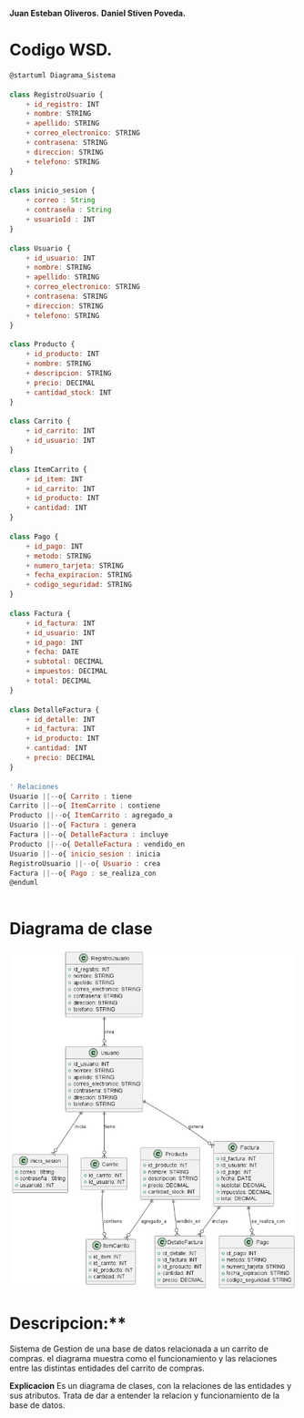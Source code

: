 **Juan Esteban Oliveros.**
**Daniel Stiven Poveda.**
# Codigo WSD.
```js
@startuml Diagrama_Sistema

class RegistroUsuario {
    + id_registro: INT 
    + nombre: STRING 
    + apellido: STRING 
    + correo_electronico: STRING 
    + contrasena: STRING
    + direccion: STRING
    + telefono: STRING
}

class inicio_sesion {
    + correo : String 
    + contraseña : String 
    + usuarioId : INT
}

class Usuario {
    + id_usuario: INT 
    + nombre: STRING 
    + apellido: STRING 
    + correo_electronico: STRING 
    + contrasena: STRING 
    + direccion: STRING 
    + telefono: STRING 
}

class Producto {
    + id_producto: INT 
    + nombre: STRING 
    + descripcion: STRING 
    + precio: DECIMAL
    + cantidad_stock: INT 
}

class Carrito {
    + id_carrito: INT 
    + id_usuario: INT 
}

class ItemCarrito {
    + id_item: INT  
    + id_carrito: INT
    + id_producto: INT
    + cantidad: INT 
}

class Pago {
    + id_pago: INT
    + metodo: STRING
    + numero_tarjeta: STRING
    + fecha_expiracion: STRING
    + codigo_seguridad: STRING
}

class Factura {
    + id_factura: INT 
    + id_usuario: INT
    + id_pago: INT
    + fecha: DATE
    + subtotal: DECIMAL
    + impuestos: DECIMAL
    + total: DECIMAL
}

class DetalleFactura {
    + id_detalle: INT 
    + id_factura: INT 
    + id_producto: INT
    + cantidad: INT 
    + precio: DECIMAL 
}

' Relaciones
Usuario ||--o{ Carrito : tiene
Carrito ||--o{ ItemCarrito : contiene
Producto ||--o{ ItemCarrito : agregado_a
Usuario ||--o{ Factura : genera
Factura ||--o{ DetalleFactura : incluye
Producto ||--o{ DetalleFactura : vendido_en
Usuario ||--o{ inicio_sesion : inicia
RegistroUsuario ||--o{ Usuario : crea
Factura ||--o{ Pago : se_realiza_con
@enduml



```

# Diagrama de clase


![Entidad Sistema](DiagramaPNG/Diagrama_Clases.png)

# Descripcion:**
Sistema de Gestion de una base de datos relacionada a un carrito de compras.
el diagrama muestra como el funcionamiento y las relaciones entre las distintas entidades del carrito de compras.

**Explicacion**
Es un diagrama de clases, con la relaciones de las entidades y sus atributos.
Trata de dar a entender la relacion y funcionamiento de la base de datos.
